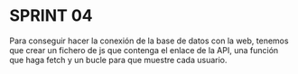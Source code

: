 # SPRINT 04
Para conseguir hacer la conexión de la base de datos con la web, tenemos que crear un fichero de js que contenga el enlace de la API, una función que haga fetch y un bucle para que muestre cada usuario.
